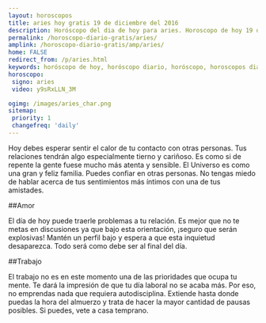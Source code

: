 ```yaml
---
layout: horoscopos
title: aries hoy gratis 19 de diciembre del 2016 
description: Horóscopo del dia de hoy para aries. Horoscopo de hoy 19 de diciembre del 2016. Las predicciones de amor, trabajo, vida personal gratis.
permalink: /horoscopo-diario-gratis/aries/
amplink: /horoscopo-diario-gratis/amp/aries/
home: FALSE
redirect_from: /p/aries.html
keywords: horóscopo de hoy, horóscopo diario, horóscopo, horoscopos diarios gratis del dia de hoy, horóscopo diario gratis,horóscopo 2016, horóscopo esperanza gracia, horoscopo aries hoy, horoscop, horóscopos gratis, horoscopo aries, horoscopo aries 2016, Tarot, Astrologia, Zodíaco, aries, horoscopo gratis
horoscopo:
 signo: aries
 video: y9sRxLLN_3M

ogimg: /images/aries_char.png
sitemap:
 priority: 1
 changefreq: 'daily'
---
```



Hoy debes esperar sentir el calor de tu contacto con otras personas. Tus relaciones tendrán algo especialmente tierno y cariñoso. Es como si de repente la gente fuese mucho más atenta y sensible. El Universo es como una gran y feliz familia. Puedes confiar en otras personas. No tengas miedo de hablar acerca de tus sentimientos más íntimos con una de tus amistades.

##Amor

El día de hoy puede traerle problemas a tu relación. Es mejor que no te metas en discusiones ya que bajo esta orientación, ¡seguro que serán explosivas! Mantén un perfil bajo y espera a que esta inquietud desaparezca. Todo será como debe ser al final del día.

##Trabajo

El trabajo no es en este momento una de las prioridades que ocupa tu mente. Te dará la impresión de que tu día laboral no se acaba más. Por eso, no emprendas nada que requiera autodisciplina. Extiende hasta donde puedas la hora del almuerzo y trata de hacer la mayor cantidad de pausas posibles. Si puedes, vete a casa temprano.